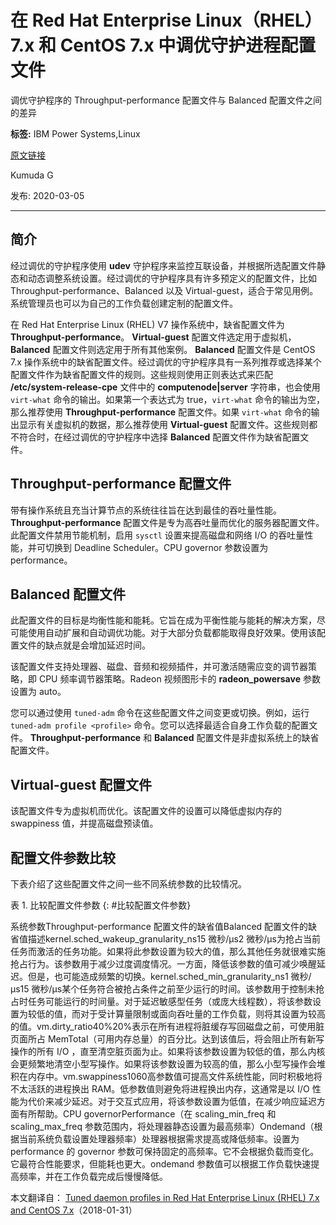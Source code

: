 # 在 Red Hat Enterprise Linux（RHEL）7.x 和 CentOS 7.x 中调优守护进程配置文件
调优守护程序的 Throughput-performance 配置文件与 Balanced 配置文件之间的差异

**标签:** IBM Power Systems,Linux

[原文链接](https://developer.ibm.com/zh/articles/l-tuned-daemon-profiles/)

Kumuda G

发布: 2020-03-05

* * *

## 简介

经过调优的守护程序使用 **udev** 守护程序来监控互联设备，并根据所选配置文件静态和动态调整系统设置。经过调优的守护程序具有许多预定义的配置文件，比如 Throughput-performance、Balanced 以及 Virtual-guest，适合于常见用例。系统管理员也可以为自己的工作负载创建定制的配置文件。

在 Red Hat Enterprise Linux (RHEL) V7 操作系统中，缺省配置文件为 **Throughput-performance**。 **Virtual-guest** 配置文件选定用于虚拟机， **Balanced** 配置文件则选定用于所有其他案例。 **Balanced** 配置文件是 CentOS 7.x 操作系统中的缺省配置文件。经过调优的守护程序具有一系列推荐或选择某个配置文件作为缺省配置文件的规则。这些规则使用正则表达式来匹配 **/etc/system-release-cpe** 文件中的 **computenode\|server** 字符串，也会使用 `virt-what` 命令的输出。如果第一个表达式为 true，`virt-what` 命令的输出为空，那么推荐使用 **Throughput-performance** 配置文件。如果 `virt-what` 命令的输出显示有关虚拟机的数据，那么推荐使用 **Virtual-guest** 配置文件。这些规则都不符合时，在经过调优的守护程序中选择 **Balanced** 配置文件作为缺省配置文件。

## Throughput-performance 配置文件

带有操作系统且充当计算节点的系统往往旨在达到最佳的吞吐量性能。 **Throughput-performance** 配置文件是专为高吞吐量而优化的服务器配置文件。此配置文件禁用节能机制，启用 `sysctl` 设置来提高磁盘和网络 I/O 的吞吐量性能，并可切换到 Deadline Scheduler。CPU governor 参数设置为 performance。

## Balanced 配置文件

此配置文件的目标是均衡性能和能耗。它旨在成为平衡性能与能耗的解决方案，尽可能使用自动扩展和自动调优功能。对于大部分负载都能取得良好效果。使用该配置文件的缺点就是会增加延迟时间。

该配置文件支持处理器、磁盘、音频和视频插件，并可激活随需应变的调节器策略，即 CPU 频率调节器策略。Radeon 视频图形卡的 **radeon\_powersave** 参数设置为 auto。

您可以通过使用 `tuned-adm` 命令在这些配置文件之间变更或切换。例如，运行 `tuned-adm profile <profile>` 命令。您可以选择最适合自身工作负载的配置文件。 **Throughput-performance** 和 **Balanced** 配置文件是非虚拟系统上的缺省配置文件。

## Virtual-guest 配置文件

该配置文件专为虚拟机而优化。该配置文件的设置可以降低虚拟内存的 swappiness 值，并提高磁盘预读值。

## 配置文件参数比较

下表介绍了这些配置文件之间一些不同系统参数的比较情况。

表 1\. 比较配置文件参数 {: #比较配置文件参数}

系统参数Throughput-performance 配置文件的缺省值Balanced 配置文件的缺省值描述kernel.sched\_wakeup\_granularity\_ns15 微秒/µs2 微秒/µs为抢占当前任务而激活的任务功能。如果将此参数设置为较大的值，那么其他任务就很难实施抢占行为。该参数用于减少过度调度情况。一方面，降低该参数的值可减少唤醒延迟。但是，也可能造成频繁的切换。kernel.sched\_min\_granularity\_ns1 微秒/µs15 微秒/µs某个任务符合被抢占条件之前至少运行的时间。该参数用于控制未抢占时任务可能运行的时间量。对于延迟敏感型任务（或庞大线程数），将该参数设置为较低的值，而对于受计算量限制或面向吞吐量的工作负载，则将其设置为较高的值。vm.dirty\_ratio40%20%表示在所有进程将脏缓存写回磁盘之前，可使用脏页面所占 MemTotal（可用内存总量）的百分比。达到该值后，将会阻止所有新写操作的所有 I/O ，直至清空脏页面为止。如果将该参数设置为较低的值，那么内核会更频繁地清空小型写操作。如果将该参数设置为较高的值，那么小型写操作会堆积在内存中。vm.swappiness1060高参数值可提高文件系统性能，同时积极地将不太活跃的进程换出 RAM。低参数值则避免将进程换出内存，这通常是以 I/O 性能为代价来减少延迟。对于交互式应用，将该参数设置为低值，在减少响应延迟方面有所帮助。CPU governorPerformance（在 scaling\_min\_freq 和 scaling\_max\_freq 参数范围内，将处理器静态设置为最高频率）Ondemand（根据当前系统负载设置处理器频率）处理器根据需求提高或降低频率。设置为 performance 的 governor 参数可保持固定的高频率。它不会根据负载而变化。它最符合性能要求，但能耗也更大。ondemand 参数值可以根据工作负载快速提高频率，并在工作负载完成后慢慢降低。

本文翻译自： [Tuned daemon profiles in Red Hat Enterprise Linux (RHEL) 7.x and CentOS 7.x](https://developer.ibm.com/articles/l-tuned-daemon-profiles/)（2018-01-31）